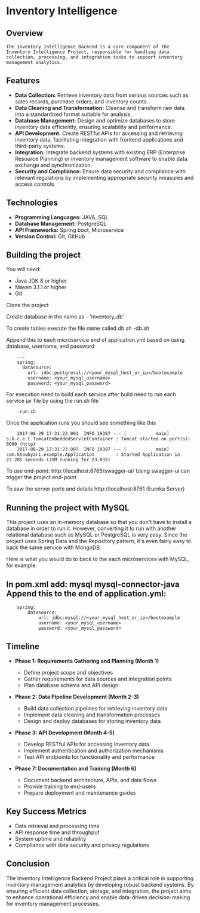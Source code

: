 # Inventory Intelligence

## Overview
    The Inventory Intelligence Backend is a core component of the Inventory Intelligence Project, responsible for handling data collection, processing, and integration tasks to support inventory management analytics.

## Features
- **Data Collection:** Retrieve inventory data from various sources such as sales records, purchase orders, and inventory counts.
- **Data Cleaning and Transformation:** Cleanse and transform raw data into a standardized format suitable for analysis.
- **Database Management:** Design and optimize databases to store inventory data efficiently, ensuring scalability and performance.
- **API Development:** Create RESTful APIs for accessing and retrieving inventory data, facilitating integration with frontend applications and third-party systems.
- **Integration:** Integrate backend systems with existing ERP (Enterprise Resource Planning) or inventory management software to enable data exchange and synchronization.
- **Security and Compliance:** Ensure data security and compliance with relevant regulations by implementing appropriate security measures and access controls

## Technologies
- **Programming Languages:** JAVA, SQL
- **Database Management:** PostgreSQL
- **API Frameworks:** Spring boot, Microservice
- **Version Control:** Git, GitHub

## Building the project
You will need:

- Java JDK 8 or higher
- Maven 3.1.1 or higher
- Git

Clone the project

Create database in the name as - 'inventory_db'

To create tables execute the file name called db.sh
        -db.sh

Append this to each microservice end of application.yml based on using database, username, and password

        ---
        spring:
          datasource:
            url: jdbc:postgresql://<your_mysql_host_or_ip>/bootexample
            username: <your_mysql_username>
            password: <your_mysql_password>
            
For execution need to build each service after build need to run each service jar file by using the run.sh file 

        -run.sh
 
 Once the application runs you should see something like this

        2017-08-29 17:31:23.091  INFO 19387 --- [           main] s.b.c.e.t.TomcatEmbeddedServletContainer : Tomcat started on port(s): 8090 (http)
        2017-08-29 17:31:23.097  INFO 19387 --- [           main] com.khoubyari.example.Application        : Started Application in 22.285 seconds (JVM running for 23.032)

To use end-point:
        http://localhost:8765/swagger-ui/
Using swagger-ui can trigger the project end-point

To saw the server ports and details
         http://localhost:8761 (Eureka Server)
         
## Running the project with MySQL
This project uses an in-memory database so that you don't have to install a database in order to run it. However, converting it to run with another relational database such as MySQL or PostgreSQL is very easy. Since the project uses Spring Data and the Repository pattern, it's even fairly easy to back the same service with MongoDB.

Here is what you would do to back to the each microservices with MySQL, for example:

In pom.xml add:
        <dependency>
            <groupId>mysql</groupId>
            <artifactId>mysql-connector-java</artifactId>
        </dependency>
Append this to the end of application.yml:
---
        spring:
            datasource:
                url: jdbc:mysql://<your_mysql_host_or_ip>/bootexample
                username: <your_mysql_username>
                password: <your_mysql_password>


## Timeline

- **Phase 1: Requirements Gathering and Planning (Month 1)**
  - Define project scope and objectives
  - Gather requirements for data sources and integration points
  - Plan database schema and API design

- **Phase 2: Data Pipeline Development (Month 2-3)**
  - Build data collection pipelines for retrieving inventory data
  - Implement data cleaning and transformation processes
  - Design and deploy databases for storing inventory data

- **Phase 3: API Development (Month 4-5)**
  - Develop RESTful APIs for accessing inventory data
  - Implement authentication and authorization mechanisms
  - Test API endpoints for functionality and performance
  
- **Phase 7: Documentation and Training (Month 6)**
  - Document backend architecture, APIs, and data flows
  - Provide training to end-users 
  - Prepare deployment and maintenance guides

## Key Success Metrics

- Data retrieval and processing time
- API response time and throughput
- System uptime and reliability
- Compliance with data security and privacy regulations

## Conclusion

The Inventory Intelligence Backend Project plays a critical role in supporting inventory management analytics by developing robust backend systems. By ensuring efficient data collection, storage, and integration, the project aims to enhance operational efficiency and enable data-driven decision-making for inventory management processes.

